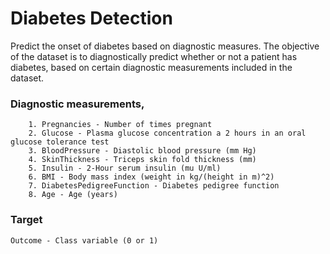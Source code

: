 # Diabetes Detection 

Predict the onset of diabetes based on diagnostic measures.
The objective of the dataset is to diagnostically predict whether or not a patient has diabetes, based on certain diagnostic measurements included in the dataset.

### **Diagnostic measurements,**

        1. Pregnancies - Number of times pregnant
        2. Glucose - Plasma glucose concentration a 2 hours in an oral glucose tolerance test
        3. BloodPressure - Diastolic blood pressure (mm Hg)
        4. SkinThickness - Triceps skin fold thickness (mm)
        5. Insulin - 2-Hour serum insulin (mu U/ml)
        6. BMI - Body mass index (weight in kg/(height in m)^2)
        7. DiabetesPedigreeFunction - Diabetes pedigree function
        8. Age - Age (years)

### **Target**

    Outcome - Class variable (0 or 1)
